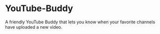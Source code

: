 # YouTube-Buddy
A friendly YouTube Buddy that lets you know when your favorite channels have uploaded a new video.
